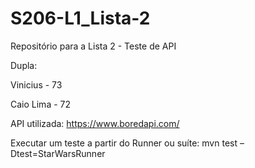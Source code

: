 # S206-L1_Lista-2
Repositório para a Lista 2 - Teste de API

Dupla:

Vinicius - 73

Caio Lima - 72

API utilizada:
https://www.boredapi.com/

Executar um teste a partir do Runner ou suíte:
mvn test –Dtest=StarWarsRunner
